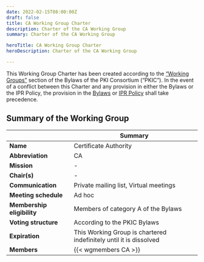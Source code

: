 ```yaml
---
date: 2022-02-15T08:00:00Z
draft: false
title: CA Working Group Charter
description: Charter of the CA Working Group
summary: Charter of the CA Working Group

heroTitle: CA Working Group Charter
heroDescription: Charter of the CA Working Group

---
```


This Working Group Charter has been created according to the [“Working Groups”](/bylaws/#9-working-groups) section of the Bylaws of the PKI Consortium (“PKIC”). In the event of a conflict between this Charter and any provision in either the Bylaws or the IPR Policy, the provision in the [Bylaws](/bylaws/) or [IPR Policy](/ipr/) shall take precedence.

## Summary of the Working Group

| | Summary |
|-|-|
| **Name** |  Certificate Authority |
| **Abbreviation** | CA |
| **Mission** | - |
| **Chair(s)** | - |
| **Communication** | Private mailing list, Virtual meetings |
| **Meeting schedule** | Ad hoc |
| **Membership eligibility** | Members of category A of the Bylaws |
| **Voting structure** | According to the PKIC Bylaws |
| **Expiration** | This Working Group is chartered indefinitely until it is dissolved |
| **Members** | {{< wgmembers CA >}} |
